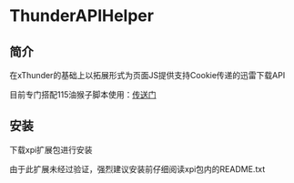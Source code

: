 # ThunderAPIHelper

## 简介

  在xThunder的基础上以拓展形式为页面JS提供支持Cookie传递的迅雷下载API
  
  目前专门搭配115油猴子脚本使用：<a href="https://greasyfork.org/zh-CN/scripts/28050-115%E6%89%B9%E9%87%8F%E6%96%87%E4%BB%B6%E8%BF%85%E9%9B%B7%E4%B8%8B%E8%BD%BD-%E6%9A%82%E4%B8%8D%E6%94%AF%E6%8C%81%E6%96%87%E4%BB%B6%E5%A4%B9%E7%B1%BB%E5%9E%8B%E4%B8%8B%E8%BD%BD">传送门</a>


## 安装

  下载xpi扩展包进行安装
  
  由于此扩展未经过验证，强烈建议安装前仔细阅读xpi包内的README.txt

